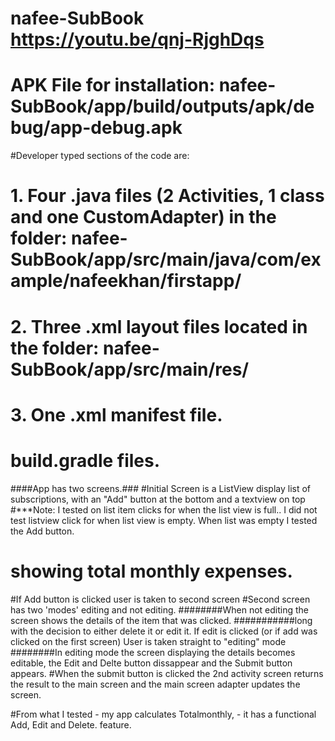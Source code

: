 # nafee-SubBook https://youtu.be/qnj-RjghDqs

# APK File for installation: nafee-SubBook/app/build/outputs/apk/debug/app-debug.apk
#Developer typed sections of the code are:
# 1. Four .java files (2 Activities, 1 class and one CustomAdapter) in the folder: nafee-SubBook/app/src/main/java/com/example/nafeekhan/firstapp/
# 2. Three .xml layout files located in the folder: nafee-SubBook/app/src/main/res/
# 3. One .xml manifest file.
# build.gradle files.



####App has two screens.###
#Initial Screen is a ListView display list of subscriptions, with an "Add" button at the bottom and a textview on top
#***Note: I tested on list item clicks for when the list view is full.. I did not test listview click for when list view is empty. When list was empty I tested the Add button.
# showing total monthly expenses.
#If Add button is clicked user is taken to second screen
#Second screen has two 'modes' editing and not editing.
########When not editing the screen shows the details of the item that was clicked.
###########long with the decision to either delete it or edit it. If edit is clicked (or if add was clicked on the first screen) User is taken straight to "editing" mode
########In editing mode the screen displaying the details becomes editable, the Edit and Delte button dissappear and the Submit button appears.
#When the submit button is clicked the 2nd activity screen returns the result to the main screen and the main screen adapter updates the screen.

#From what I tested - my app calculates Totalmonthly,
                    - it has a functional Add, Edit and Delete. feature.



                                              
